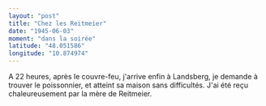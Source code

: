 ```yaml
---
layout: "post"
title: "Chez les Reitmeier"
date: "1945-06-03"
moment: "dans la soirée"
latitude: "48.051586"
longitude: "10.874974"
---
```


A 22 heures, après le couvre-feu, j'arrive enfin à Landsberg, je demande à trouver le poissonnier, et atteint sa maison sans difficultés. J'ai été reçu chaleureusement par la mère de Reitmeier.


<div class="histoire"></div>

<div class="commentaire"></div>